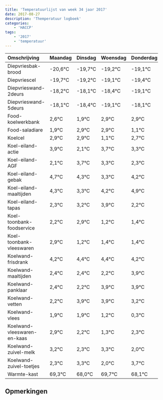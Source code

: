 ```yaml
---
title: 'Temperatuurlijst van week 34 jaar 2017'
date: 2017-08-27
description: 'Themperatuur logboek'
categories:
    - 'HACCP'
tags:
    - '2017'
    - 'temperatuur'
---
```

|Omschrijving|Maandag|Dinsdag|Woensdag|Donderdag|Vrijdag|Zaterdag|Zondag|
|:---|:---|:---|:---|:---|:---|:---|:---|
|Diepvriesbak-brood|-20,6°C|-19,7°C|-19,2°C|-19,1°C|-19,4°C|-20,1°C|-19,1°C|
|Diepvriescel|-19,7°C|-19,2°C|-19,1°C|-19,4°C|-20,1°C|-19,1°C|-19,1°C|
|Diepvrieswand-2deurs|-18,2°C|-18,1°C|-18,4°C|-19,1°C|-18,1°C|-18,1°C|-19,9°C|
|Diepvrieswand-5deurs|-18,1°C|-18,4°C|-19,1°C|-18,1°C|-18,1°C|-19,9°C|-18,3°C|
|Food-koelwerkbank|2,6°C|1,9°C|2,9°C|2,9°C|1,1°C|2,7°C|2,3°C|
|Food-saladiare|1,9°C|2,9°C|2,9°C|1,1°C|2,7°C|2,3°C|1,3°C|
|Koelcel|2,9°C|2,9°C|1,1°C|2,7°C|2,3°C|1,3°C|2,2°C|
|Koel-eiland-actie|3,9°C|2,1°C|3,7°C|3,3°C|2,3°C|3,2°C|3,9°C|
|Koel-eiland-AGF|2,1°C|3,7°C|3,3°C|2,3°C|3,2°C|3,9°C|2,2°C|
|Koel-eiland-gebak|4,7°C|4,3°C|3,3°C|4,2°C|4,9°C|3,2°C|3,4°C|
|Koel-eiland-maaltijden|4,3°C|3,3°C|4,2°C|4,9°C|3,2°C|3,4°C|3,4°C|
|Koel-eiland-tapas|2,3°C|3,2°C|3,9°C|2,2°C|2,4°C|2,4°C|2,2°C|
|Koel-toonbank-foodservice|2,2°C|2,9°C|1,2°C|1,4°C|1,4°C|1,2°C|2,9°C|
|Koel-toonbank-vleeswaren|2,9°C|1,2°C|1,4°C|1,4°C|1,2°C|2,9°C|2,9°C|
|Koelwand-frisdrank|4,2°C|4,4°C|4,4°C|4,2°C|5,9°C|5,9°C|5,2°C|
|Koelwand-maaltijden|2,4°C|2,4°C|2,2°C|3,9°C|3,9°C|3,2°C|2,3°C|
|Koelwand-panklaar|2,4°C|2,2°C|3,9°C|3,9°C|3,2°C|2,3°C|3,3°C|
|Koelwand-vetten|2,2°C|3,9°C|3,9°C|3,2°C|2,3°C|3,3°C|2,0°C|
|Koelwand-vlees|1,9°C|1,9°C|1,2°C|0,3°C|1,3°C|0,0°C|1,7°C|
|Koelwand-vleeswaren-en-kaas|2,9°C|2,2°C|1,3°C|2,3°C|1,0°C|2,7°C|1,1°C|
|Koelwand-zuivel-melk|3,2°C|2,3°C|3,3°C|2,0°C|3,7°C|2,1°C|2,4°C|
|Koelwand-zuivel-toetjes|2,3°C|3,3°C|2,0°C|3,7°C|2,1°C|2,4°C|3,9°C|
|Warmte-kast|69,3°C|68,0°C|69,7°C|68,1°C|68,4°C|69,9°C|69,9°C|

## Opmerkingen


